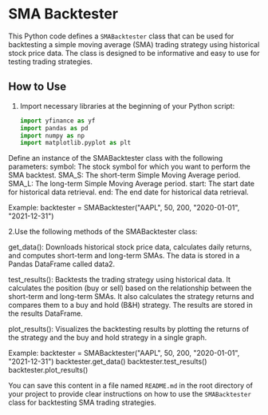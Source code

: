 # SMA Backtester

This Python code defines a `SMABacktester` class that can be used for backtesting a simple moving average (SMA) trading strategy using historical stock price data. The class is designed to be informative and easy to use for testing trading strategies.

## How to Use

1. Import necessary libraries at the beginning of your Python script:

   ```python
   import yfinance as yf
   import pandas as pd
   import numpy as np
   import matplotlib.pyplot as plt

Define an instance of the SMABacktester class with the following parameters:
symbol: The stock symbol for which you want to perform the SMA backtest.
SMA_S: The short-term Simple Moving Average period.
SMA_L: The long-term Simple Moving Average period.
start: The start date for historical data retrieval.
end: The end date for historical data retrieval.

Example:
backtester = SMABacktester("AAPL", 50, 200, "2020-01-01", "2021-12-31")

2.Use the following methods of the SMABacktester class:

get_data(): Downloads historical stock price data, calculates daily returns, and computes short-term and long-term SMAs. The data is stored in a Pandas DataFrame called data2.

test_results(): Backtests the trading strategy using historical data. It calculates the position (buy or sell) based on the relationship between the short-term and long-term SMAs. It also calculates the strategy returns and compares them to a buy and hold (B&H) strategy. The results are stored in the results DataFrame.

plot_results(): Visualizes the backtesting results by plotting the returns of the strategy and the buy and hold strategy in a single graph.

Example:
backtester = SMABacktester("AAPL", 50, 200, "2020-01-01", "2021-12-31")
backtester.get_data()
backtester.test_results()
backtester.plot_results()




You can save this content in a file named `README.md` in the root directory of your project to provide clear instructions on how to use the `SMABacktester` class for backtesting SMA trading strategies.
